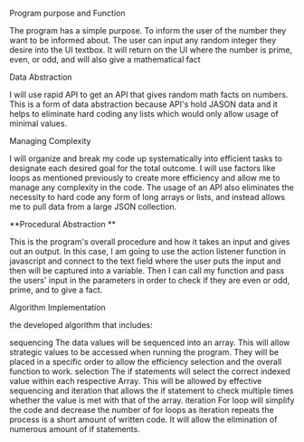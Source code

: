 Program purpose and Function

The program has a simple purpose. To inform the user of the number they want to be informed about. The user can input any random integer they desire into the UI textbox. It will return on the UI where the number is prime, even, or odd, and will also give a mathematical fact

Data Abstraction

I will use rapid API to get an API that gives random math facts on numbers. This is a form of data abstraction because API's hold JASON data and it helps to eliminate hard coding any lists which would only allow usage of minimal values.

Managing Complexity

I will organize and break my code up systematically into efficient tasks to designate each desired goal for the total outcome. I will use factors like loops as mentioned previously to create more efficiency and allow me to manage any complexity in the code. The usage of an API also eliminates the necessity to hard code any form of long arrays or lists, and instead allows me to pull data from a large JSON collection.

**Procedural Abstraction **

This is the program's overall procedure and how it takes an input and gives out an output. In this case, I am going to use the action listener function in javascript and connect to the text field where the user puts the input and then will be captured into a variable. Then I can call my function and pass the users' input in the parameters in order to check if they are even or odd, prime, and to give a fact.

Algorithm Implementation

the developed algorithm that includes:

sequencing The data values will be sequenced into an array. This will allow strategic values to be accessed when running the program. They will be placed in a specific order to allow the efficiency selection and the overall function to work.
selection The if statements will select the correct indexed value within each respective Array. This will be allowed by effective sequencing and iteration that allows the if statement to check multiple times whether the value is met with that of the array.
iteration For loop will simplify the code and decrease the number of for loops as iteration repeats the process is a short amount of written code. It will allow the elimination of numerous amount of if statements.